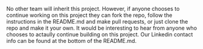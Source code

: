 No other team will inherit this project. However, if anyone chooses to continue working on this project they can fork the repo, follow the instructions in the README.md and make pull requests, or just clone the repo and make it your own. It would be interesting to hear from anyone who chooses to actaully continue building on this project. Our Linkedin contact info can be found at the bottom of the README.md.
